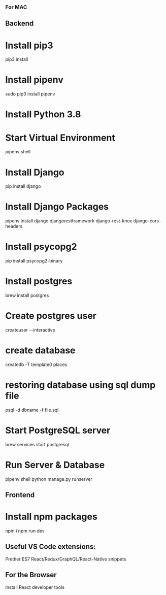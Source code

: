 ### For MAC

## Backend

# Install pip3

pip3 install

# Install pipenv

sudo pip3 install pipenv

# Install Python 3.8

# Start Virtual Environment

pipenv shell

# Install Django

pip install django

# Install Django Packages

pipenv install django djangorestframework django-rest-knox django-cors-headers

# Install psycopg2

pip install psycopg2-binary

# Install postgres

brew install postgres

# Create postgres user

createuser --interactive

# create database

createdb -T template0 places

# restoring database using sql dump file

psql -d dbname -f file.sql

# Start PostgreSQL server

brew services start postgresql

# Run Server & Database

pipenv shell
python manage.py runserver

## Frontend

# Install npm packages

npm i
npm run dev

## Useful VS Code extensions:

Prettier
ES7 React/Redux/GraphQL/React-Native snippets

## For the Browser

Install React developer tools
